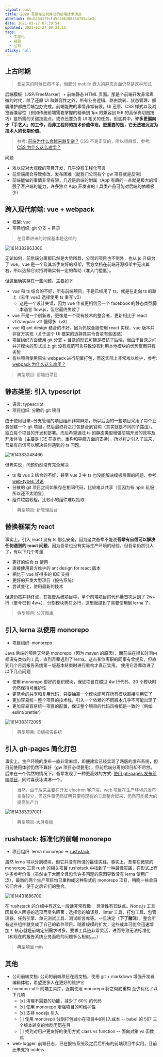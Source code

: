 ```yaml
---
layout: post
title: 2020 吾辈在公司推动的前端技术演进
abbrlink: 06cb464179cf45c598208534705aae3c
date: 2021-02-27 07:39:54
updated: 2021-02-27 09:31:15
tags:
  - 工程化
  - 经验
  - 公司
sticky: null
---
```


## 上古时期

> 吾辈来的时候已然不多，但部分 mobile 嵌入的静态页面仍然是这种形式

后端模板（JSP/FreeMarker）+ 前端静态 HTML 页面。那是个前端开发非常卑微的时代，除了还原 UI 和兼容性之外，所有业务逻辑、路由跳转、状态管理、部署维护都由后端包办完成。前端能做的事情非常有限，UI 还原、CSS 样式以及浏览器兼容性（例如传统前端需要掌握的精确到 1px 的兼容到 IE6 的高保真切图技巧）是所需的关键技能点，或许还要负责 UI 相关的任务。但这其中，**许多更偏向于「手艺人」的工作，而非工程师的技术价值体现，更重要的是，它无法被沉淀为技术人的长期价值**。

> 参考: [前端为什么会越来越复杂？](https://www.zhihu.com/question/375448022)
> CSS 不是正交的，所以很麻烦，参考: [CSS 为什么这么难学？](https://zhuanlan.zhihu.com/p/29888231)

问题

- 难以应对大规模的项目开发，几乎没有工程化可言
- 前后端耦合导致修改、发布困难（就我们公司有个 gw 项目就是反例）
- 前端能做的事情非常有限，几近是后端的附属（App 有趣的一点就是极大的增强了客户端的能力，许多独立 App 开发者的工具类产品可能对后端的依赖极少）

## 跨入现代前端: vue + webpack

- 框架: vue
- 项目组织: git 分支 + 目录

> 在吾辈进来的时候基本是这样的

![1614382963380](/resource/35bfc5fb414946209bf6cfeb33755e83.png)

无论如何，前后端分离都已然是大势所趋，公司的项目也不例外，也从 jq 升级为了 vue。vue 是一个及其新手友好的框架，官方文档在前端开源框架中无出其右，所以选择它对招聘确实有一定的帮助（准入门槛低）。

但这里确实存在一些问题，主要如下

- vue 和 ts 结合的不好，所有前端项目，不是已经用了 ts，就是在走向 ts 的路上（去年 vue3 选择使用 ts 重写 v3）
  - 这是一个设计失误，因为 vue 作者更相信另一个 facebook 的静态类型脚本语言 flow.js，但它最终失败了
- vue 不是一个创新者，更像是一个现有技术的整合者，更新相比于 react v17/angular v11 慢得多（v3）
- vue 和 ant design 结合的不好，因为蚂蚁金服使用 react 实现，vue 版本并非官方实现（关于这个 UI 框架的选择其实令吾辈有些困惑）
- 项目组织方面使用 git 分支 + 目录的形式可能是模仿了后端，但由于目录之间并非模块的形式加上 git 没有规范可言导致没有利用本地模块的优势反而只有劣势
- 有些项目使用原生 webpack 进行配置打包，而这实际上非常难以维护，参考: [webpack 为什么这么难用？](https://zhuanlan.zhihu.com/p/32148338)

> 典型项目: 前端旧项目

## 静态类型: 引入 typescript

- 语言: typescript
- 项目组织: 分散的 git 项目

由于使用目录+分支管理的项目组织非常麻烦，所以后面的一些项目采用了每个业务创建一个 git 项目，然后最终将之打包整合到官网（其实就是不同的子路由），独立每个项目的开发和部署。而后希望通过 ts 的静态类型增强前端开发的效率及开发体验（主要是 IDE 在提示、重构和导航方面的支持），所以将之引入了进来，吾辈有自信可以解决任何遇到的 ts 问题。

![1614383048466](/resource/16eb9eef10704ee49b7097e04bf8344f.png)

但老实说，问题仍然没有完全解决

- ts 和 vue 2 结合的不好，甚至 vue 3 中 ts 也没能解决模板层面的问题，参考: [web-types 讨论](https://github.com/JetBrains/web-types/issues/15)
- 分散的 git 项目之间如果存在相同代码，比较难以共享（但因为有 npm 私服所以还不太明显）
- 组件粒度较粗，比较小的组件难以抽取

> 典型项目: 新管理后台

## 替换框架为 react

事实上，引入 react 没有 ts 那么安全，因为这次吾辈不能说**吾辈有自信可以解决任何遇到的 react 问题**，因为吾辈也没有实际生产环境的经验。但吾辈仍然引入了，有以下几个考量

- 更好的结合 ts 使用
- 直接使用官方维护的 ant design for react 版本
- 相比于 vue 好得多的 IDE 支持
- 更好的开发大型项目（报告系统）
- 尝试变化，使用最新的技术

但这仍然并非终点，在报告系统项目中，单个前端项目的代码量首次达到了 2w+ 行（至今已到 4w+），分割模块势在必行，这里就提到了需要使用到 lerna 了。

> 典型项目: 公开图库

## 引入 lerna 以使用 monorepo

- 项目组织: monorepo

Java 后端的项目天然是 monorepo（因为 maven 的原因），而前端在很长时间内都没有类似的工具，直到吾辈遇到了 lerna。这点某位离职的同事有曾提及，但直到几个月后报告系统第一版基本结束时进行重构才真正实用。
使用它吾辈改进了以下几点问题

- 使用 monorepo 更好的组织模块，保证项目在超过 4w 行代码、20 个模块时仍然保持可维护性
- 更简单的共享和复用代码，只要抽离一个模块即可在所有模块直接引用它了
- 更加容易统一整个项目的技术栈，引入一个依赖的不同版本几乎不可能出现了
- 更加容易容易统一项目的配置，保证整个项目的代码风格都是一致的（例如 eslint/prettier）

![1614383172095](/resource/81950aa48e2b4885b3be6ade3c3d745b.png)

> 典型项目: 旧版报告系统

## 引入 gh-pages 简化打包

事实上，生产环境的发布一直非常麻烦，即便建宏已经实现了两版的发布系统，但目前使用体验仍然不算好（gw 项目必须要用），但前后端分离的项目却不尽然。后来在一个偶然的情况下，吾辈发现了一种更高效的方式: [使用 gh-pages 发布前端项目](/p/32a5980cdf284cf2b107a3ee04ff71f4)，同时喜获冰淇淋一个。

> 当然，由于后来主要在开发 electron 客户端，web 项目在生产环境的发布变得较少，但这件事仍然证明只要将现有的工具整合起来，仍然可能极大的提高生产力

![1614383397001](/resource/456f8dc4b70f4acea94b7351a9a23f69.png)

> 典型项目-大屏看板

## rushstack: 标准化的前端 monorepo

- 项目组织: lerna monorepo => [rushstack](https://rushstack.io/)

虽然 lerna 可以分割模块，但它并没有所谓的最佳实践，事实上，吾辈在微软的 monorepo 工具 rush 的相关项目 rushstack 中找到了一种最佳实践，在形式上有许多参考价值（虽然由于大而全且包含许多问题的原因导致没有 lerna 使用广泛），最新的两个生产项目均已重构成这种形式的 monorepo 项目，稍晚一些会将它们合并，便于之后它们的整合。

![1614431686700](/resource/57039ed47d574e088cc572d68ec6fad7.png)

在 rushstack 的介绍中有这么一段话非常有趣：
灵活性有其缺点。Node.js 工具因其令人困惑的选项而臭名昭著：选择您的编译器、linter 工具、打包工具、包管理器、任务引擎、单元测试工具、测试断言库等。一旦决定（**下了赌注**），整合所有这些组件就变成了自己的软件项目。随着规模的扩大，这些成本可能会迅速增加！
核心就是前端定制需求过多，要求工具链非常灵活，进而导致无法标准化（和现在的报告系统业务面临的问题多么相似。。。）

> 典型项目 miis

## 其他

- 公司前端文档: 公司的前端项目在线文档，使用 git + markdown 增强开发者编辑体验，希望更多人在更好的维护它
- common-util: 前端工具库，近期使用 monorepo 将之彻底重构
  至少优化了以下几项
  - \[x] 清理不需要的功能，减少了 60% 的代码
  - \[x] 使用 monorepo 增强项目的可维护性
  - \[x] 支持 nodejs 引入
  - \[ ] 使用 monorepo 分割打包减小在项目中的引入成本 -- babel 的 567 三个版本转变的惨剧历历在目
  - \[ ] 找到对用户更友好的使用方式 class vs function -- 面向对象 vs 函数式
- web-logger: 前端日志，已在报告系统及之后后所有的前端项目中实用，目前还未支持 nodejs
